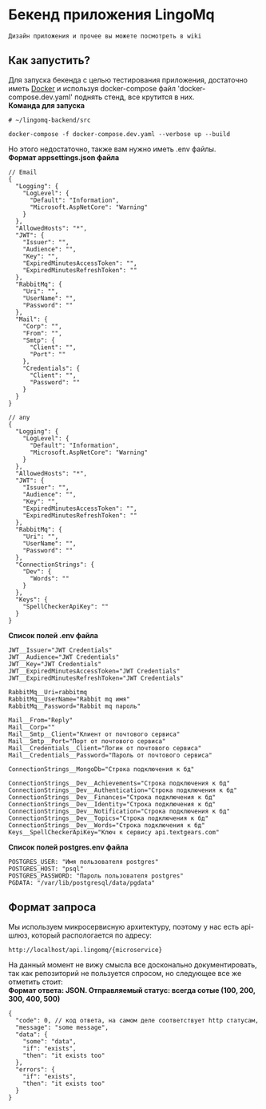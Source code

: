 # Бекенд приложения LingoMq

```
Дизайн приложения и прочее вы можете посмотреть в wiki
```

## Как запустить?
Для запуска бекенда с целью тестирования приложения, достаточно иметь [Docker](https://www.docker.com/products/docker-desktop/) и используя docker-compose файл 'docker-compose.dev.yaml' поднять стенд,  все крутится в них. <br/>
<b>Команда для запуска</b>
```
# ~/lingomq-backend/src

docker-compose -f docker-compose.dev.yaml --verbose up --build
```
Но этого недостаточно, также вам нужно иметь .env файлы.<br/>
<b>Формат appsettings.json файла</b>
``` 
// Email
{
  "Logging": {
    "LogLevel": {
      "Default": "Information",
      "Microsoft.AspNetCore": "Warning"
    }
  },
  "AllowedHosts": "*",
  "JWT": {
    "Issuer": "",
    "Audience": "",
    "Key": "",
    "ExpiredMinutesAccessToken": "",
    "ExpiredMinutesRefreshToken": ""
  },
  "RabbitMq": {
    "Uri": "",
    "UserName": "",
    "Password": ""
  },
  "Mail": {
    "Corp": "",
    "From": "",
    "Smtp": {
      "Client": "",
      "Port": ""
    },
    "Credentials": {
      "Client": "",
      "Password": ""
    }
  }
}

// any
{
  "Logging": {
    "LogLevel": {
      "Default": "Information",
      "Microsoft.AspNetCore": "Warning"
    }
  },
  "AllowedHosts": "*",
  "JWT": {
    "Issuer": "",
    "Audience": "",
    "Key": "",
    "ExpiredMinutesAccessToken": "",
    "ExpiredMinutesRefreshToken": ""
  },
  "RabbitMq": {
    "Uri": "",
    "UserName": "",
    "Password": ""
  },
  "ConnectionStrings": {
    "Dev": {
      "Words": ""
    }
  },
  "Keys": {
    "SpellCheckerApiKey": ""
  }
}

```
<b>Список полей .env файла</b>
```
JWT__Issuer="JWT Credentials"
JWT__Audience="JWT Credentials"
JWT__Key="JWT Credentials"
JWT__ExpiredMinutesAccessToken="JWT Credentials"
JWT__ExpiredMinutesRefreshToken="JWT Credentials"

RabbitMq__Uri=rabbitmq
RabbitMq__UserName="Rabbit mq имя"
RabbitMq__Password="Rabbit mq пароль"

Mail__From="Reply"
Mail__Corp=""
Mail__Smtp__Client="Клиент от почтового сервиса"
Mail__Smtp__Port="Порт от почтового сервиса"
Mail__Credentials__Client="Логин от почтового сервиса"
Mail__Credentials__Password="Пароль от почтового сервиса"

ConnectionStrings__MongoDb="Строка подключения к бд"

ConnectionStrings__Dev__Achievements="Строка подключения к бд"
ConnectionStrings__Dev__Authentication="Строка подключения к бд"
ConnectionStrings__Dev__Finances="Строка подключения к бд"
ConnectionStrings__Dev__Identity="Строка подключения к бд"
ConnectionStrings__Dev__Notification="Строка подключения к бд"
ConnectionStrings__Dev__Topics="Строка подключения к бд"
ConnectionStrings__Dev__Words="Строка подключения к бд"
Keys__SpellCheckerApiKey="Ключ к сервису api.textgears.com"

```
<b>Список полей postgres.env файла</b>
```
POSTGRES_USER: "Имя пользователя postgres"
POSTGRES_HOST: "psql"
POSTGRES_PASSWORD: "Пароль пользователя postgres"
PGDATA: "/var/lib/postgresql/data/pgdata"
```

## Формат запроса
Мы используем микросервисную архитектуру, поэтому у нас есть api-шлюз, который распологается по адресу:
```
http://localhost/api.lingomq/{microservice}
```
На данный момент не вижу смысла все досконально документировать, так как репозиторий не пользуется спросом, но следующее все же отметить стоит:<br/>
<b>Формат ответа: JSON. Отправляемый статус: всегда сотые (100, 200, 300, 400, 500)</b>
```
{
  "code": 0, // код ответа, на самом деле соответствует http статусам,
  "message": "some message",
  "data": {
    "some": "data",
    "if": "exists",
    "then": "it exists too"
  },
  "errors": {
    "if": "exists",
    "then": "it exists too"
  }
}
```
